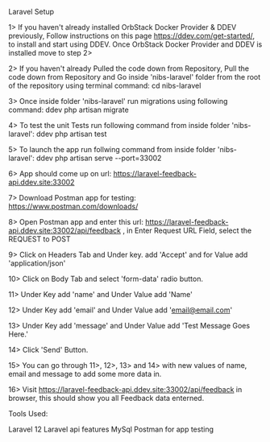 Laravel Setup

1> If you haven't already installed OrbStack Docker Provider & DDEV previously, Follow instructions on this page https://ddev.com/get-started/, to install and start using DDEV. Once OrbStack Docker Provider and DDEV is installed move to step 2>

2> If you haven't already Pulled  the code down from Repository, Pull the code down from Repository and  Go inside 'nibs-laravel' folder from the root of the repository using terminal command:
    cd nibs-laravel

3> Once inside folder 'nibs-laravel' run migrations using following command:
    ddev php artisan migrate

4> To test the unit Tests run following command from inside folder 'nibs-laravel':
    ddev php artisan test

5> To launch the app run follwing command from inside folder 'nibs-laravel':
    ddev php artisan serve --port=33002

6> App should come up on url: https://laravel-feedback-api.ddev.site:33002

7> Download Postman app for testing: https://www.postman.com/downloads/

8> Open Postman app and enter this url: https://laravel-feedback-api.ddev.site:33002/api/feedback , in Enter Request URL Field, select the REQUEST to POST

9> Click on Headers Tab and Under key. add 'Accept' and for Value add 'application/json'

10> Click on Body Tab and select 'form-data' radio button. 

11> Under Key add 'name' and Under Value add 'Name'

12> Under Key add 'email' and Under Value add 'email@email.com'

13> Under Key add 'message' and Under Value add 'Test Message Goes Here.'

14> Click 'Send' Button.

15> You can go through 11>, 12>, 13> and 14> with new values of name, email and message to add some more data in.

16> Visit https://laravel-feedback-api.ddev.site:33002/api/feedback in browser, this should show you all Feedback data enterned. 



Tools Used:

Laravel 12
Laravel api features
MySql
Postman for app testing